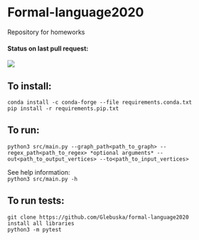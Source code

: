 # Formal-language2020
Repository for homeworks
#### Status on last pull request:<br>
<img src ="https://github.com/Glebuska/formal-language2020/workflows/Pytest/badge.svg"><br>

## To install: <br>
```
conda install -c conda-forge --file requirements.conda.txt
pip install -r requirements.pip.txt
```

## To run: <br>
```
python3 src/main.py --graph_path<path_to_graph> --regex_path<path_to_regex> *optional arguments* --out<path_to_output_vertices> --to<path_to_input_vertices>

```
See help information: <br>
``` python3 src/main.py -h ```

## To run tests: <br>
```
git clone https://github.com/Glebuska/formal-language2020
install all libraries
python3 -m pytest 
```